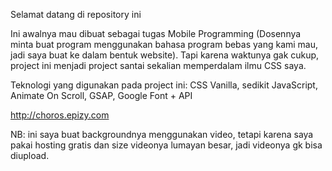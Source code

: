 Selamat datang di repository ini

Ini awalnya mau dibuat sebagai tugas Mobile Programming (Dosennya minta buat program menggunakan bahasa program bebas yang kami mau, jadi saya buat ke dalam bentuk website).
Tapi karena waktunya gak cukup, project ini menjadi project santai sekalian memperdalam ilmu CSS saya.

Teknologi yang digunakan pada project ini:
CSS Vanilla, 
sedikit JavaScript, 
Animate On Scroll, 
GSAP, 
Google Font + API

http://choros.epizy.com

NB: ini saya buat backgroundnya menggunakan video, tetapi karena saya pakai hosting gratis dan size videonya lumayan besar, jadi videonya gk bisa diupload.
